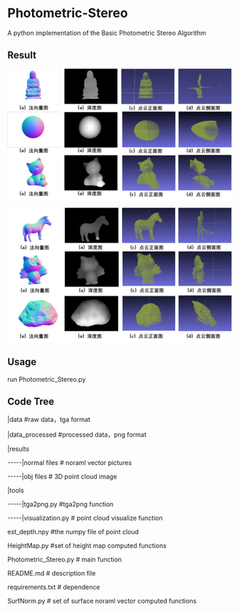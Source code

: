 # Photometric-Stereo
A python implementation of the Basic Photometric Stereo Algorithm

## Result

![图片1](%E5%9B%BE%E7%89%871.png)

![图片2](%E5%9B%BE%E7%89%872.png)

## Usage

run Photometric_Stereo.py

## Code Tree

|data  #raw data，tga format

|data_processed  #processed data，png format

|results

-----|normal files  # noraml vector pictures

-----|obj files  # 3D point cloud image

|tools

-----|tga2png.py  #tga2png function

-----|visualization.py  # point cloud visualize function

est_depth.npy  #the numpy file of point cloud

HeightMap.py  #set of height map computed functions

Photometric_Stereo.py  # main function

README.md # description file

requirements.txt  # dependence

SurfNorm.py # set of surface noraml vector computed functions

